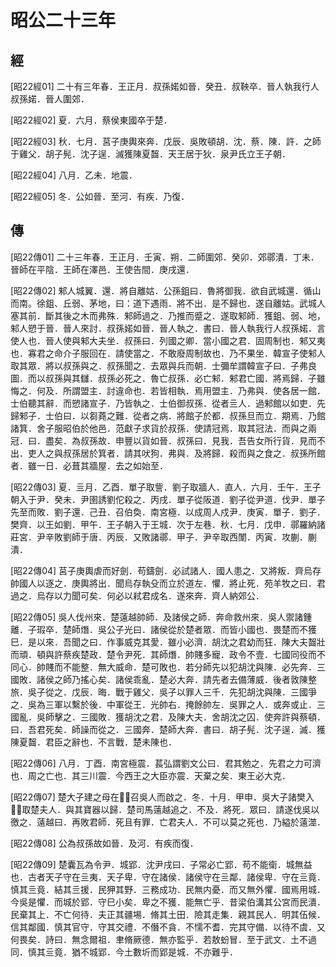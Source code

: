 # 昭公二十三年

## 經 <a name="10Zhao22Jing"></a>

<a name="10Zhao22Jing01">[昭22經01]</a> 二十有三年春．王正月．叔孫婼如晉．癸丑．叔鞅卒．晉人執我行人叔孫婼．晉人圍郊．

<a name="10Zhao22Jing02">[昭22經02]</a> 夏．六月．蔡侯東國卒于楚．

<a name="10Zhao22Jing03">[昭22經03]</a> 秋．七月．莒子庚輿來奔．戊辰．吳敗頓胡．沈．蔡．陳．許．之師于雞父．胡子髡．沈子逞．滅獲陳夏齧．天王居于狄．泉尹氏立王子朝．

<a name="10Zhao22Jing04">[昭22經04]</a> 八月．乙未．地震．

<a name="10Zhao22Jing05">[昭22經05]</a> 冬．公如晉．至河．有疾．乃復．

## 傳 <a name="10Zhao22Zhuan"></a>

<a name="10Zhao22Zhuan01">[昭22傳01]</a> 二十三年春．王正月．壬寅．朔．二師圍郊．癸卯．郊鄩潰．丁未．晉師在平陰．王師在澤邑．王使告間．庚戌還．

<a name="10Zhao22Zhuan02">[昭22傳02]</a> 邾人城翼．還．將自離姑．公孫鉏曰．魯將御我．欲自武城還．循山而南。徐鉏、丘弱、茅地，曰：道下遇雨．將不出．是不歸也．遂自離姑。武城人塞其前．斷其後之木而弗殊．邾師過之．乃推而蹙之．遂取邾師．獲鉏、弱、地，邾人愬于晉．晉人來討．叔孫婼如晉．晉人執之．書曰．晉人執我行人叔孫婼．言使人也．晉人使與邾大夫坐．叔孫曰．列國之卿．當小國之君．固周制也．邾又夷也．寡君之命介子服回在．請使當之．不敢廢周制故也．乃不果坐．韓宣子使邾人取其眾．將以叔孫與之．叔孫聞之．去眾與兵而朝．士彌牟謂韓宣子曰．子弗良圖．而以叔孫與其讎．叔孫必死之．魯亡叔孫．必亡邾．邾君亡國．將焉歸．子雖悔之．何及．所謂盟主．討違命也．若皆相執．焉用盟主．乃弗與．使各居一館．士伯聽其辭．而愬諸宣子．乃皆執之．士伯御叔孫．從者亖人．過邾館以如吏．先歸邾子．士伯曰．以芻蕘之難．從者之病．將館子於都．叔孫旦而立．期焉．乃館諸箕．舍子服昭伯於他邑．范獻子求貨於叔孫．使請冠焉．取其冠法．而與之兩冠．曰．盡矣．為叔孫故．申豐以貨如晉．叔孫曰．見我．吾告女所行貨．見而不出．吏人之與叔孫居於箕者．請其吠狗．弗與．及將歸．殺而與之食之．叔孫所館者．雖一日．必葺其牆屋．去之如始至．

<a name="10Zhao22Zhuan03">[昭22傳03]</a> 夏．亖月．乙酉．單子取訾．劉子取牆人．直人．六月．壬午．王子朝入于尹．癸未．尹圉誘劉佗殺之．丙戌．單子從阪道．劉子從尹道．伐尹．單子先至而敗．劉子還．己丑．召伯奐．南宮極．以成周人戍尹．庚寅．單子．劉子．樊齊．以王如劉．甲午．王子朝入于王城．次于左巷．秋．七月．戊申．鄩羅納諸莊宮．尹辛敗劉師于唐．丙辰．又敗諸鄩．甲子．尹辛取西闈．丙寅．攻蒯．蒯潰．

<a name="10Zhao22Zhuan04">[昭22傳04]</a> 莒子庚輿虐而好劍．苟鑄劍．必試諸人．國人患之．又將叛．齊烏存帥國人以逐之．庚輿將出．聞烏存執殳而立於道左．懼．將止死．苑羊牧之曰．君過之．烏存以力聞可矣．何必以弒君成名．遂來奔．齊人納郊公．

<a name="10Zhao22Zhuan05">[昭22傳05]</a> 吳人伐州來．楚薳越帥師．及諸侯之師．奔命救州來．吳人禦諸鍾離．子瑕卒．楚師熸．吳公子光曰．諸侯從於楚者眾．而皆小國也．畏楚而不獲巳．是以來．吾聞之曰．作事威克其愛．雖小必濟．胡沈之君幼而狂．陳大夫齧壯而頑．頓與許蔡疾楚政．楚令尹死．其師熸．帥賤多寵．政令不壹．七國同役而不同心．帥賤而不能整．無大威命．楚可敗也．若分師先以犯胡沈與陳．必先奔．三國敗．諸侯之師乃搖心矣．諸侯乖亂．楚必大奔．請先者去備薄威．後者敦陳整旅．吳子從之．戊辰．晦．戰于雞父．吳子以罪人三千．先犯胡沈與陳．三國爭之．吳為三軍以繫於後．中軍從王．光帥右．掩餘帥左．吳罪之人．或奔或止．三國亂．吳師擊之．三國敗．獲胡沈之君．及陳大夫．舍胡沈之囚．使奔許與蔡頓．曰．吾君死矣．師譟而從之．三國奔．楚師大奔．書曰．胡子髡．沈子逞．滅．獲陳夏齧．君臣之辭也．不言戰．楚未陳也．

<a name="10Zhao22Zhuan06">[昭22傳06]</a> 八月．丁酉．南宮極震．萇弘謂劉文公曰．君其勉之．先君之力可濟也．周之亡也．其三川震．今西王之大臣亦震．天棄之矣．東王必大克．

<a name="10Zhao22Zhuan07">[昭22傳07]</a> 楚大子建之母在．召吳人而啟之．冬．十月．甲申．吳大子諸樊入．取楚夫人．與其寶器以歸．楚司馬薳越追之．不及．將死．眾曰．請遂伐吳以徼之．薳越曰．再敗君師．死且有罪．亡君夫人．不可以莫之死也．乃縊於薳澨．

<a name="10Zhao22Zhuan08">[昭22傳08]</a> 公為叔孫故如晉．及河．有疾而復．

<a name="10Zhao22Zhuan09">[昭22傳09]</a> 楚囊瓦為令尹．城郢．沈尹戌曰．子常必亡郢．苟不能衛．城無益也．古者天子守在亖夷．天子卑．守在諸侯．諸侯守在亖鄰．諸侯卑．守在亖竟．慎其亖竟．結其亖援．民狎其野．三務成功．民無内憂．而又無外懼．國焉用城．今吳是懼．而城於郢．守巳小矣．卑之不獲．能無亡乎．昔梁伯溝其公宮而民潰．民棄其上．不亡何待．夫正其疆埸．脩其土田．險其走集．親其民人．明其伍候．信其鄰國．慎其官守．守其交禮．不僭不貪．不懦不耆．完其守備．以待不虞．又何畏矣．詩曰．無念爾祖．聿脩厥德．無亦監乎．若敖蚡冒．至于武文．土不過同．慎其亖竟．猶不城郢．今土數圻而郢是城．不亦難乎．

